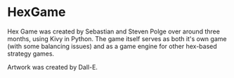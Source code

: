 # HexGame
 
Hex Game was created by Sebastian and Steven Polge over around three months, using Kivy in Python. The game itself serves as both it's own game (with some balancing issues) and as a game engine for other hex-based strategy games.

Artwork was created by Dall-E.
